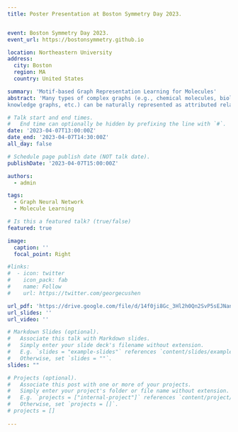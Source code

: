 ```yaml
---
title: Poster Presentation at Boston Symmetry Day 2023.


event: Boston Symmetry Day 2023.
event_url: https://bostonsymmetry.github.io

location: Northeastern University
address:
  city: Boston
  region: MA
  country: United States

summary: 'Motif-based Graph Representation Learning for Molecules'
abstract: 'Many types of complex graphs (e.g., chemical molecules, biological molecules,
knowledge graphs, etc.) can be naturally represented as attributed relational graphs (ARGs). The AGR representation extends ordinary graph representations by associating attributes/features with nodes and edges to characterize the corresponding entities and relationships, respectively, allowing the full representation of graphs with 3D geometry. ARGs are substantially more expressive, however, come with added complexities in training and analysis. Graph neural networks (GNNs) have been widely used in predicting the properties of molecular graphs. Existing GNNs do not effectively exploit ARGs and typically start with node attributes, which do not efficiently capture structural information. We hypothesize that the local structural context space can be well-characterized by a set of motifs, i.e., building blocks of chemical functional groups. Therefore, we propose a novel motif convolution module (MCM) for ARGs, allowing for better capture of local structural and semantic information from graph motifs.'

# Talk start and end times.
#   End time can optionally be hidden by prefixing the line with `#`.
date: '2023-04-07T13:00:00Z'
date_end: '2023-04-07T14:30:00Z'
all_day: false

# Schedule page publish date (NOT talk date).
publishDate: '2023-04-07T15:00:00Z'

authors:
  - admin

tags: 
  - Graph Neural Network
  - Molecule Learning

# Is this a featured talk? (true/false)
featured: true

image:
  caption: ''
  focal_point: Right

#links:
#  - icon: twitter
#    icon_pack: fab
#    name: Follow
#    url: https://twitter.com/georgecushen

url_pdf: 'https://drive.google.com/file/d/14f0ji8Gc_3Hl2h0Qn2SvP5sEJNanAyWT/view?usp=sharing'
url_slides: ''
url_video: ''

# Markdown Slides (optional).
#   Associate this talk with Markdown slides.
#   Simply enter your slide deck's filename without extension.
#   E.g. `slides = "example-slides"` references `content/slides/example-slides.md`.
#   Otherwise, set `slides = ""`.
slides: ""

# Projects (optional).
#   Associate this post with one or more of your projects.
#   Simply enter your project's folder or file name without extension.
#   E.g. `projects = ["internal-project"]` references `content/project/deep-learning/index.md`.
#   Otherwise, set `projects = []`.
# projects = []
  
---
```


<!-- {{% callout note %}}
Click on the **Slides** button above to view the built-in slides feature.
{{% /callout %}}

Slides can be added in a few ways:

- **Create** slides using Hugo Blox Builder's [_Slides_](https://docs.hugoblox.com/reference/content-types/) feature and link using `slides` parameter in the front matter of the talk file
- **Upload** an existing slide deck to `static/` and link using `url_slides` parameter in the front matter of the talk file
- **Embed** your slides (e.g. Google Slides) or presentation video on this page using [shortcodes](https://docs.hugoblox.com/reference/markdown/). -->

<!-- Further event details, including [page elements](https://docs.hugoblox.com/reference/markdown/) such as image galleries, can be added to the body of this page. -->
